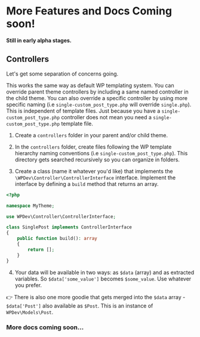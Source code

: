 # More Features and Docs Coming soon!
**Still in early alpha stages.**

## Controllers
Let's get some separation of concerns going.

This works the same way as default WP templating system. You can override parent theme controllers by including a same named controller in the child theme. You can also override a specific controller by using more specific naming (i.e `single-custom_post_type.php` will override `single.php`). This is independent of template files. Just because you have a `single-custom_post_type.php` controller does not mean you need a `single-custom_post_type.php` template file.  

1. Create a `controllers` folder in your parent and/or child theme. 

2. In the `controllers` folder, create files following the WP template hierarchy naming conventions (i.e `single-custom_post_type.php`). This directory gets searched recursively so you can organize in folders. 

3. Create a class (name it whatever you'd like) that implements the `\WPDev\Controller\ControllerInterface` interface. Implement the interface by defining a `build` method that returns an array.

```php
<?php

namespace MyTheme;

use WPDev\Controller\ControllerInterface;

class SinglePost implements ControllerInterface
{
    public function build(): array
    {
        return [];
    }
}
```

4. Your data will be available in two ways: as `$data` (array) and as extracted variables. So `$data['some_value']` becomes `$some_value`. Use whatever you prefer.

👉 There is also one more goodie that gets merged into the `$data` array - `$data['Post']` also available as `$Post`. This is an instance of `WPDev\Models\Post`.



### More docs coming soon...